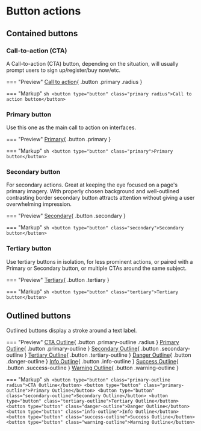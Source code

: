 # Button actions

## Contained buttons

### Call-to-action (CTA)

A Call-to-action (CTA) button, depending on the situation, will usually prompt users to sign up/register/buy now/etc.

=== "Preview"
    [Call to action](https://skeletonic.io){ .button .primary .radius }

=== "Markup"
    ```sh
    <button type="button" class="primary radius">Call to action button</button>
    ```

### Primary button

Use this one as the main call to action on interfaces.

=== "Preview"
    [Primary](https://skeletonic.io){ .button .primary }

=== "Markup"
    ```sh
    <button type="button" class="primary">Primary button</button>
    ```

### Secondary button

For secondary actions. Great at keeping the eye focused on a page's primary imagery. With properly chosen background and well-outlined contrasting border secondary button attracts attention without giving a user overwhelming impression.

=== "Preview"
    [Secondary](https://skeletonic.io){ .button .secondary }

=== "Markup"
    ```sh
    <button type="button" class="secondary">Secondary button</button>
    ```

### Tertiary button

Use tertiary buttons in isolation, for less prominent actions, or paired with a Primary or Secondary button, or multiple CTAs around the same subject.

=== "Preview"
    [Tertiary](https://skeletonic.io){ .button .tertiary }

=== "Markup"
    ```sh
    <button type="button" class="tertiary">Tertiary button</button>
    ```

## Outlined buttons

Outlined buttons display a stroke around a text label.

=== "Preview"
    [CTA Outline](https://skeletonic.io){ .button .primary-outline .radius }
    [Primary Outline](https://skeletonic.io){ .button .primary-outline }
    [Secondary Outline](https://skeletonic.io){ .button .secondary-outline }
    [Tertiary Outline](https://skeletonic.io){ .button .tertiary-outline }
    [Danger Outline](https://skeletonic.io){ .button .danger-outline }
    [Info Outline](https://skeletonic.io){ .button .info-outline }
    [Success Outline](https://skeletonic.io){ .button .success-outline }
    [Warning Outline](https://skeletonic.io){ .button .warning-outline }

=== "Markup"
    ```sh
    <button type="button" class="primary-outline radius">CTA Outline</button>
    <button type="button" class="primary-outline">Primary Outline</button>
    <button type="button" class="secondary-outline">Secondary Outline</button>
    <button type="button" class="tertiary-outline">Tertiary Outline</button>
    <button type="button" class="danger-outline">Danger Outline</button>
    <button type="button" class="info-outline">Info Outline</button>
    <button type="button" class="success-outline">Success Outline</button>
    <button type="button" class="warning-outline">Warning Outline</button>
    ```
